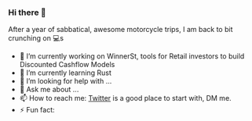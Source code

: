 ### Hi there 👋

After a year of sabbatical, awesome motorcycle trips, I am back to bit crunching on 💻s 

- 🔭 I’m currently working on WinnerSt, tools for Retail investors to build Discounted Cashflow Models
- 🌱 I’m currently learning Rust
- 🤔 I’m looking for help with ...
- 💬 Ask me about ...
- 📫 How to reach me: [Twitter](http://twitter.com/bahadircambel) is a good place to start with, DM me.
- ⚡ Fun fact: 


